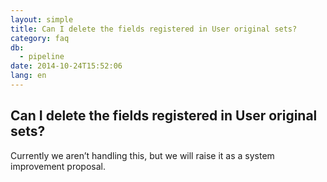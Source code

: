 ```yaml
---
layout: simple
title: Can I delete the fields registered in User original sets?
category: faq
db:
  - pipeline
date: 2014-10-24T15:52:06
lang: en
---
```


## Can I delete the fields registered in User original sets?

Currently we aren’t handling this, but we will raise it as a system improvement proposal.